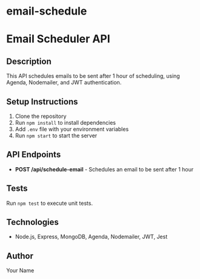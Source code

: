 # email-schedule
# Email Scheduler API

## Description
This API schedules emails to be sent after 1 hour of scheduling, using Agenda, Nodemailer, and JWT authentication.

## Setup Instructions
1. Clone the repository
2. Run `npm install` to install dependencies
3. Add `.env` file with your environment variables
4. Run `npm start` to start the server

## API Endpoints
- **POST /api/schedule-email** - Schedules an email to be sent after 1 hour

## Tests
Run `npm test` to execute unit tests.

## Technologies
- Node.js, Express, MongoDB, Agenda, Nodemailer, JWT, Jest

## Author
Your Name
